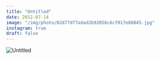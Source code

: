 ```yaml
---
title: "Untitled"
date: 2012-07-14
image: "/img/photo/02d7fdf7adad2b92056c6cf017e80045.jpg"
instagram: true
draft: false
---
```


![Untitled](/img/photo/02d7fdf7adad2b92056c6cf017e80045.jpg)
